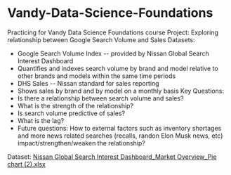 # Vandy-Data-Science-Foundations
Practicing for Vandy Data Science Foundations course
Project: Exploring relationship between Google Search Volume and Sales
Datasets:
* Google Search Volume Index -- provided by Nissan Global Search Interest Dashboard
*   Quantifies and indexes search volume by brand and model relative to other brands and models within the same time periods
* DHS Sales -- Nissan standard for sales reporting
*   Shows sales by brand and by model on a monthly basis
Key Questions:
* Is there a relationship between search volume and sales?
* What is the strength of the relationship?
* Is search volume predictive of sales?
* What is the lag?
* Future questions: How to external factors such as inventory shortages and more news related searches (recalls, randon Elon Musk news, etc) impact/strengthen/weaken the relationship?

Dataset: [Nissan Global Search Interest Dashboard_Market Overview_Pie chart (2).xlsx](https://github.com/amheideman/Vandy-Data-Science-Foundations/files/13368822/Nissan.Global.Search.Interest.Dashboard_Market.Overview_Pie.chart.2.xlsx)
